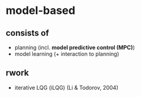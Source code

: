 # model-based

## consists of
* planning (incl.  **model predictive control (MPC)**)
* model learning (+ interaction to planning)

## rwork
* iterative LQG (iLQG) (Li & Todorov, 2004)
